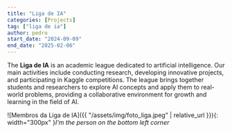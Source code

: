 ```yaml
---
title: "Liga de IA"
categories: [Projects]
tag: ["liga de ia"]
author: pedro
start_date: "2024-09-09"
end_date: "2025-02-06"
---
```


The **Liga de IA** is an academic league dedicated to artificial intelligence. Our main activities include conducting research, developing innovative projects, and participating in Kaggle competitions. The league brings together students and researchers to explore AI concepts and apply them to real-world problems, providing a collaborative environment for growth and learning in the field of AI.

![Membros da Liga de IA]({{ "/assets/img/foto_liga.jpeg" | relative_url }}){: width="300px" }_I'm the person on the bottom left corner_
